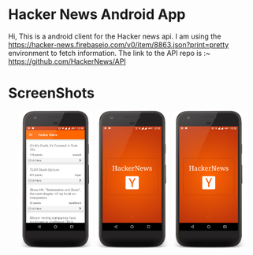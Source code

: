 # Hacker News Android App

Hi, 
This is a android client for the Hacker news api. 
I am using the https://hacker-news.firebaseio.com/v0/item/8863.json?print=pretty environment to fetch information.
The link to the API repo is :~
https://github.com/HackerNews/API


# ScreenShots

<p align="center">
<img src="Screenshots/one.png" width=30% />
<img src="Screenshots/two.png" width=30% />
<img src="Screenshots/two.png" width=30% />
</p>





